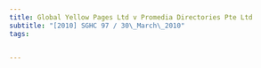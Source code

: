```yaml
---
title: Global Yellow Pages Ltd v Promedia Directories Pte Ltd 
subtitle: "[2010] SGHC 97 / 30\_March\_2010"
tags:


---
```


